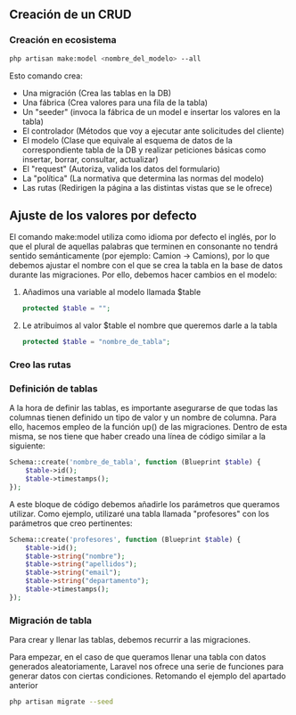 ## Creación de un CRUD

### Creación en ecosistema

```bash
php artisan make:model <nombre_del_modelo> --all
```

Esto comando crea:
* Una migración (Crea las tablas en la DB)
* Una fábrica (Crea valores para una fila de la tabla)
* Un "seeder" (invoca la fábrica de un model e insertar los valores en la tabla)
* El controlador (Métodos que voy a ejecutar ante solicitudes del cliente)
* El modelo (Clase que equivale al esquema de datos de la correspondiente tabla de la DB y realizar peticiones básicas como insertar, borrar, consultar, actualizar)
* El "request" (Autoriza, valida los datos del formulario)
* La "política" (La normativa que determina las normas del modelo)
* Las rutas (Redirigen la página a las distintas vistas que se le ofrece)

## Ajuste de los valores por defecto

El comando make:model utiliza como idioma por defecto el inglés, por lo que el plural de aquellas palabras que terminen en consonante no tendrá sentido semánticamente 
(por ejemplo: Camion -> Camions), por lo que debemos ajustar el nombre con el que se crea la tabla en la base de datos durante las migraciones.
Por ello, debemos hacer cambios en el modelo:
1. Añadimos una variable al modelo llamada $table
    ```php
    protected $table = "";
    ```
2. Le atribuimos al valor $table el nombre que queremos darle a la tabla
    ```php
   protected $table = "nombre_de_tabla";
   ```


### Creo las rutas


### Definición de tablas

A la hora de definir las tablas, es importante asegurarse de que todas las columnas tienen definido un tipo de valor y un nombre de columna. 
Para ello, hacemos empleo de la función up() de las migraciones. Dentro de esta misma, se nos tiene que haber creado una línea de código similar
a la siguiente:
```php
Schema::create('nombre_de_tabla', function (Blueprint $table) {
    $table->id();
    $table->timestamps();
});
```
A este bloque de código debemos añadirle los parámetros que queramos utilizar. Como ejemplo, utilizaré una tabla llamada "profesores" con los parámetros que creo pertinentes:
```php
Schema::create('profesores', function (Blueprint $table) {
    $table->id();
    $table->string("nombre");
    $table->string("apellidos");
    $table->string("email");
    $table->string("departamento");
    $table->timestamps();
});
```

### Migración de tabla

Para crear y llenar las tablas, debemos recurrir a las migraciones.

Para empezar, en el caso de que queramos llenar una tabla con datos generados aleatoriamente, Laravel nos ofrece una serie de funciones para generar datos con ciertas condiciones.
Retomando el ejemplo del apartado anterior

```bash
php artisan migrate --seed
```
